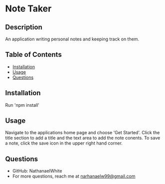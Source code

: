   # Note Taker

  ## Description

  An application writing personal notes and keeping track on them.

  ## Table of Contents

  * [Installation](#installation)
  * [Usage](#installation)
  * [Questions](#questions)

  ## Installation

  Run 'npm install'

  ## Usage

  Navigate to the applications home page and choose 'Get Started'. Click the title section to add a title and the text area to add the note conents. To save a note, click the save icon in the upper right hand corner.
  
  

  ## Questions 
  * GitHub: NathanaelWhite
  * For more questions, reach me at narhanaelw99@gmail.com

  